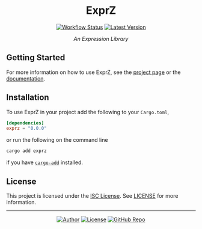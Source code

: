 <div align="center">

# ExprZ

[![Workflow Status](https://img.shields.io/github/workflow/status/qdeduction/exprz/main?label=workflow&style=flat-square)](https://github.com/qdeduction/exprz/actions)
[![Latest Version](https://img.shields.io/crates/v/exprz.svg?style=flat-square)](https://crates.io/crates/exprz)

_An Expression Library_

</div>

## Getting Started

For more information on how to use ExprZ, see the [project page](https://crates.io/crates/exprz) or the [documentation](https://docs.rs/exprz).

## Installation

To use ExprZ in your project add the following to your `Cargo.toml`,

```toml
[dependencies]
exprz = "0.0.0"
```

or run the following on the command line

```sh
cargo add exprz
```

if you have [`cargo-add`](https://github.com/killercup/cargo-edit) installed.

## License

This project is licensed under the [ISC License](https://opensource.org/licenses/ISC). See [LICENSE](LICENSE) for more information.

---
<div align="center">

[![Author](https://img.shields.io/badge/-bhgomes-blue?style=for-the-badge)](https://github.com/bhgomes)
[![License](https://img.shields.io/badge/-LICENSE-lightgray?style=for-the-badge)](LICENSE)
[![GitHub Repo](https://img.shields.io/badge/-GitHub-black?style=for-the-badge)](https://github.com/qdeduction/exprz.rs)

</div>

